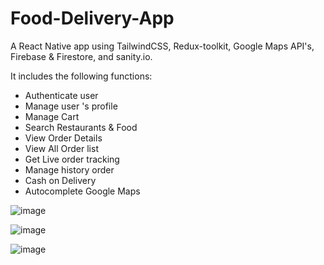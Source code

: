 # Food-Delivery-App
A React Native app using TailwindCSS, Redux-toolkit, Google Maps API's, Firebase & Firestore, and sanity.io.

It includes the following functions:
- Authenticate user
- Manage user 's profile
- Manage Cart
- Search Restaurants & Food
- View Order Details
- View All Order list
- Get Live order tracking
- Manage history order
- Cash on Delivery
- Autocomplete Google Maps

![image](https://user-images.githubusercontent.com/74124060/227833894-0b55f272-2a7e-4686-8559-075448171529.png)

![image](https://user-images.githubusercontent.com/74124060/227833799-78ad5257-ee84-40ec-83aa-5d19977ee47e.png)

![image](https://user-images.githubusercontent.com/74124060/227833655-3088d450-48d6-4cf3-b2b6-f3622e4f7506.png)
